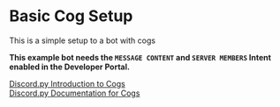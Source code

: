 # Basic Cog Setup

This is a simple setup to a bot with cogs

**This example bot needs the `MESSAGE CONTENT` and `SERVER MEMBERS` Intent enabled in the Developer Portal.**

[Discord.py Introduction to Cogs](https://discordpy.readthedocs.io/en/stable/ext/commands/cogs.html)\
[Discord.py Documentation for Cogs](https://discordpy.readthedocs.io/en/stable/ext/commands/api.html#cogs)
